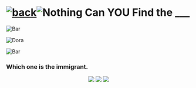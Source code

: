 # [![back](https://cdn.discordapp.com/emojis/887168885747511396?size=32)](https://dxrpy.github.io/Dxrpys-Garbage-Website)![`Nothing`](https://cdn.discordapp.com/attachments/584355797366997002/889386862916014090/nothing.png) Can YOU Find the ___

![`Bar`](https://cdn.discordapp.com/attachments/584355797366997002/889006586406772746/4M7IWwP.png)

![`Dora`](https://cdn.discordapp.com/attachments/584355797366997002/890504939405733888/AAAABdUq1AkZ8opLu89fSiPYhj2BrL5cpBQONwdLESYWZLNcVasBLybwTRNOylCLf0J50SF17rdiLlwQmHYsksyZY9dXJMGUDi8T.jpg)

![`Bar`](https://cdn.discordapp.com/attachments/584355797366997002/889006586406772746/4M7IWwP.png)

### Which one is the immigrant.
<p align="center">
  <a href="https://steamcommunity.com"><img src="https://cdn.discordapp.com/attachments/584355797366997002/890503631231668285/bee.png"/></a>
  <a href="https://steamcommunity.com/"><img src="https://cdn.discordapp.com/attachments/584355797366997002/890503628043980820/bird.png"/></a>
  <a href="https://steamcommunity.com/"><img src="https://cdn.discordapp.com/attachments/584355797366997002/890503627322572840/dora.png"/></a>
</p>
